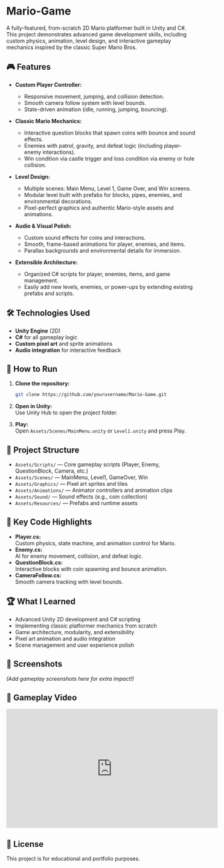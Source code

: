 # Mario-Game

A fully-featured, from-scratch 2D Mario platformer built in Unity and C#. This project demonstrates advanced game development skills, including custom physics, animation, level design, and interactive gameplay mechanics inspired by the classic Super Mario Bros.

## 🎮 Features

- **Custom Player Controller:**  
  - Responsive movement, jumping, and collision detection.
  - Smooth camera follow system with level bounds.
  - State-driven animation (idle, running, jumping, bouncing).

- **Classic Mario Mechanics:**  
  - Interactive question blocks that spawn coins with bounce and sound effects.
  - Enemies with patrol, gravity, and defeat logic (including player-enemy interactions).
  - Win condition via castle trigger and loss condition via enemy or hole collision.

- **Level Design:**  
  - Multiple scenes: Main Menu, Level 1, Game Over, and Win screens.
  - Modular level built with prefabs for blocks, pipes, enemies, and environmental decorations.
  - Pixel-perfect graphics and authentic Mario-style assets and animations.

- **Audio & Visual Polish:**  
  - Custom sound effects for coins and interactions.
  - Smooth, frame-based animations for player, enemies, and items.
  - Parallax backgrounds and environmental details for immersion.

- **Extensible Architecture:**  
  - Organized C# scripts for player, enemies, items, and game management.
  - Easily add new levels, enemies, or power-ups by extending existing prefabs and scripts.

## 🛠️ Technologies Used

- **Unity Engine** (2D)
- **C#** for all gameplay logic
- **Custom pixel art** and sprite animations
- **Audio integration** for interactive feedback

## 🚀 How to Run

1. **Clone the repository:**
   ```bash
   git clone https://github.com/yourusername/Mario-Game.git
   ```
2. **Open in Unity:**  
   Use Unity Hub to open the project folder.

3. **Play:**  
   Open `Assets/Scenes/MainMenu.unity` or `Level1.unity` and press Play.

## 📂 Project Structure

- `Assets/Scripts/` — Core gameplay scripts (Player, Enemy, QuestionBlock, Camera, etc.)
- `Assets/Scenes/` — MainMenu, Level1, GameOver, Win
- `Assets/Graphics/` — Pixel art sprites and tiles
- `Assets/Animations/` — Animator controllers and animation clips
- `Assets/Sound/` — Sound effects (e.g., coin collection)
- `Assets/Resources/` — Prefabs and runtime assets

## 🧩 Key Code Highlights

- **Player.cs:**  
  Custom physics, state machine, and animation control for Mario.
- **Enemy.cs:**  
  AI for enemy movement, collision, and defeat logic.
- **QuestionBlock.cs:**  
  Interactive blocks with coin spawning and bounce animation.
- **CameraFollow.cs:**  
  Smooth camera tracking with level bounds.

## 🏆 What I Learned

- Advanced Unity 2D development and C# scripting
- Implementing classic platformer mechanics from scratch
- Game architecture, modularity, and extensibility
- Pixel art animation and audio integration
- Scene management and user experience polish

## 📸 Screenshots

*(Add gameplay screenshots here for extra impact!)*

## 🎥 Gameplay Video

<iframe width="560" height="315" src="https://www.youtube.com/embed/tI_VpxxEOI8?si=dRWnAnd8EZMp_8yI&controls=0" title="YouTube video player" frameborder="0" allow="accelerometer; autoplay; clipboard-write; encrypted-media; gyroscope; picture-in-picture; web-share" referrerpolicy="strict-origin-when-cross-origin" allowfullscreen></iframe>

## 📜 License

This project is for educational and portfolio purposes.
